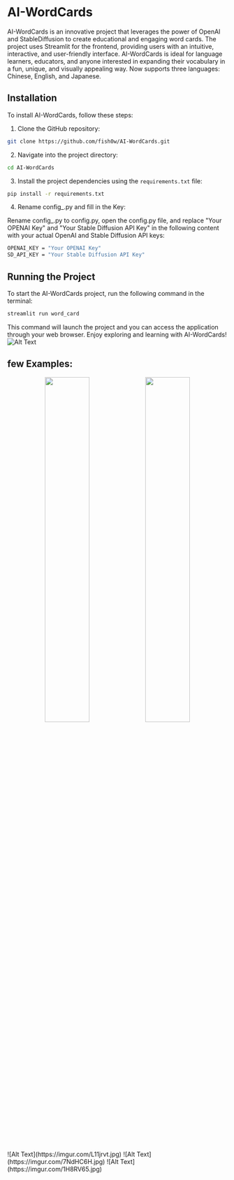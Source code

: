 # AI-WordCards

AI-WordCards is an innovative project that leverages the power of OpenAI and StableDiffusion to create educational and engaging word cards. The project uses Streamlit for the frontend, providing users with an intuitive, interactive, and user-friendly interface. AI-WordCards is ideal for language learners, educators, and anyone interested in expanding their vocabulary in a fun, unique, and visually appealing way.
Now supports three languages: Chinese, English, and Japanese.

## Installation

To install AI-WordCards, follow these steps:

1. Clone the GitHub repository:
```bash
git clone https://github.com/fish0w/AI-WordCards.git
```

2. Navigate into the project directory:
```bash
cd AI-WordCards
```

3. Install the project dependencies using the `requirements.txt` file:
```bash
pip install -r requirements.txt
```
4. Rename config_.py and fill in the Key:

Rename config_.py to config.py, open the config.py file, and replace "Your OPENAI Key" and "Your Stable Diffusion API Key" in the following content with your actual OpenAI and Stable Diffusion API keys:
```bash
OPENAI_KEY = "Your OPENAI Key" 
SD_API_KEY = "Your Stable Diffusion API Key"
```
## Running the Project

To start the AI-WordCards project, run the following command in the terminal:

```bash
streamlit run word_card
```

This command will launch the project and you can access the application through your web browser. Enjoy exploring and learning with AI-WordCards!
![Alt Text](https://i.imgur.com/criFtxg.jpg)

## few Examples:
<p align="center">
  <img src="[image1.png](https://imgur.com/L11jrvt.jpg)" width="45%">
  <img src="[image2.png](https://imgur.com/7NdHC6H.jpg)" width="45%">
</p>
![Alt Text](https://imgur.com/L11jrvt.jpg)  ![Alt Text](https://imgur.com/7NdHC6H.jpg)  ![Alt Text](https://imgur.com/1H8RV65.jpg)
